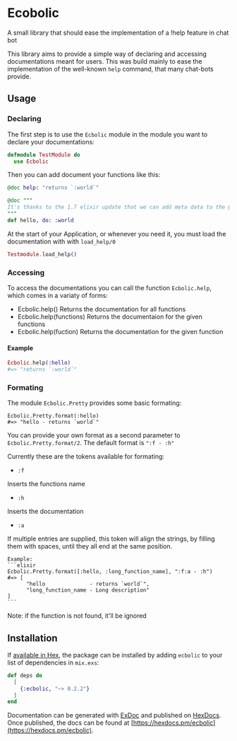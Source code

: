 # Ecobolic

A small library that should ease the implementation of a !help feature in chat bot

This library aims to provide a simple way of declaring and accessing 
documentations meant for users. This was build mainly to ease the implementation 
of the well-known `help` command, that many chat-bots provide.

## Usage

### Declaring 

The first step is to use the `Ecbolic` module in the module you want to
declare your documentations:

```elixir
defmodule TestModule do
  use Ecbolic
```

Then you can add document your functions like this:

```elixir
@doc help: "returns `:world`"

@doc """
It's thanks to the 1.7 elixir update that we can add meta data to the @doc annotation
"""
def hello, do: :world
```

At the start of your Application, or whenever you need it, you must load the documentation with with `load_help/0`

```elixir
Testmodule.load_help()
```


### Accessing
To access the documentations you can call the function `Ecbolic.help`, which comes in a variaty of forms:

  -  Ecbolic.help()
     Returns the documentation for all functions
  -  Ecbolic.help(functions)
     Returns the documentaion for the given functions 
  -  Ecbolic.help(fuction)
     Returns the documentation for the given function

#### Example

```elixir
Ecbolic.help(:hello)
#=> "returns `:world`"
```

### Formating

The module `Ecbolic.Pretty` provides some basic formating:

```
Ecbolic.Pretty.format(:hello)
#=> "hello - returns `world`"
```

You can provide your own format as a second parameter to `Ecbolic.Pretty.format/2`.
The default format is `":f - :h"`

Currently these are the tokens available for formating:

  - `:f` 
  
  Inserts the functions name
  - `:h` 
  
  Inserts the documentation
  - `:a` 
  
  If multiple entries are supplied, this token will align the strings, 
    by filling them with spaces, until they all end at the same position.

    Example:
    ```elixir
    Ecbolic.Pretty.format([:hello, :long_function_name], ":f:a - :h")
    #=> [
          "hello              - returns `world`",
          "long_function_name - Long description"
    ]
    ```

  Note: if the function is not found, it'll be ignored

## Installation

If [available in Hex](https://hex.pm/docs/publish), the package can be installed
by adding `ecbolic` to your list of dependencies in `mix.exs`:

```elixir
def deps do
  [
    {:ecbolic, "~> 0.2.2"}
  ]
end
```

Documentation can be generated with [ExDoc](https://github.com/elixir-lang/ex_doc)
and published on [HexDocs](https://hexdocs.pm). Once published, the docs can
be found at [https://hexdocs.pm/ecbolic](https://hexdocs.pm/ecbolic).

